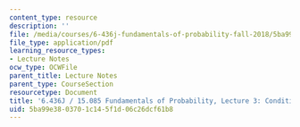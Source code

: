 ```yaml
---
content_type: resource
description: ''
file: /media/courses/6-436j-fundamentals-of-probability-fall-2018/5ba99e3803701c145f1d06c26dcf61b8_MIT6_436JF18_lec03.pdf
file_type: application/pdf
learning_resource_types:
- Lecture Notes
ocw_type: OCWFile
parent_title: Lecture Notes
parent_type: CourseSection
resourcetype: Document
title: '6.436J / 15.085 Fundamentals of Probability, Lecture 3: Conditioning and Independence'
uid: 5ba99e38-0370-1c14-5f1d-06c26dcf61b8
---
```

